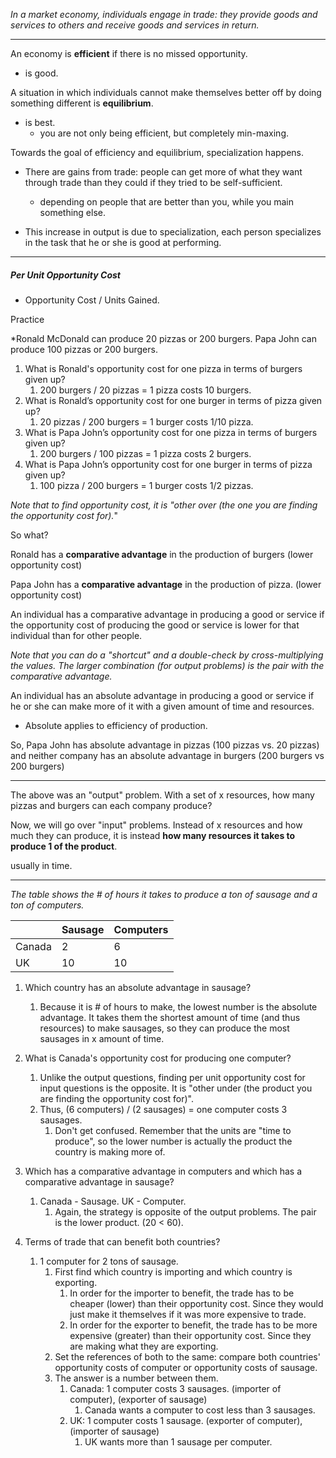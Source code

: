 
*In a market economy, individuals engage in trade: they provide goods and services to others and receive goods and services in return.*

---
An economy is **efficient** if there is no missed opportunity.
- is good.

A situation in which individuals cannot make themselves better off by doing something different is **equilibrium**.
- is best.
	- you are not only being efficient, but completely min-maxing. 

Towards the goal of efficiency and equilibrium, specialization happens.
- There are gains from trade: people can get more of what they want through trade than they could if they tried to be self-sufficient.
	- depending on people that are better than you, while you main something else.

- This increase in output is due to specialization, each person specializes in the task that he or she is good at performing.

---
##### Per Unit Opportunity Cost

- Opportunity Cost / Units Gained.

Practice

*Ronald McDonald can produce 20 pizzas or 200 burgers. Papa John can produce 100 pizzas or 200 burgers.

1. What is Ronald's opportunity cost for one pizza in terms of burgers given up?
	1. 200 burgers / 20 pizzas = 1 pizza costs 10 burgers.
2. What is Ronald’s opportunity cost for one burger in terms of pizza given up?
	1. 20 pizzas / 200 burgers = 1 burger costs 1/10 pizza.
3. What is Papa John’s opportunity cost for one pizza in terms of burgers given up?
	1. 200 burgers / 100 pizzas = 1 pizza costs 2 burgers.
4. What is Papa John’s opportunity cost for one burger in terms of pizza given up?
	1. 100 pizza / 200 burgers = 1 burger costs 1/2 pizzas.

*Note that to find opportunity cost, it is "other over (the one you are finding the opportunity cost for).*"

So what?

Ronald has a **comparative advantage** in the production of burgers (lower opportunity cost)

Papa John has a **comparative advantage** in the production of pizza. (lower opportunity cost)

An individual has a comparative advantage in producing a good or service if the opportunity cost of producing the good or service is lower for that individual than for other people.

*Note that you can do a "shortcut" and a double-check by cross-multiplying the values. The larger combination (for output problems) is the pair with the comparative advantage.*


An individual has an absolute advantage in producing a good or service if he or she can make more of it with a given amount of time and resources.
- Absolute applies to efficiency of production.

So, Papa John has absolute advantage in pizzas (100 pizzas vs. 20 pizzas) and neither company has an absolute advantage in burgers (200 burgers vs 200 burgers)

---

The above was an "output" problem. With a set of x resources, how many pizzas and burgers can each company produce?


Now, we will go over "input" problems. Instead of x resources and how much they can produce, it is instead **how many resources it takes to produce 1 of the product**.

usually in time.

---
*The table shows the # of hours it takes to produce a ton of sausage and a ton of computers.*

|        | Sausage | Computers |
| ------ | ------- | --------- |
| Canada | 2       | 6         |
| UK     | 10      | 10        |


1. Which country has an absolute advantage in sausage?
	1. Because it is # of hours to make, the lowest number is the absolute advantage. It takes them the shortest amount of time (and thus resources) to make sausages, so they can produce the most sausages in x amount of time. 

2. What is Canada's opportunity cost for producing one computer?
	1. Unlike the output questions, finding per unit opportunity cost for input questions is the opposite. It is "other under (the product you are finding the opportunity cost for)".
	2. Thus, (6 computers) / (2 sausages) = one computer costs 3 sausages.
		1. Don't get confused. Remember that the units are "time to produce", so the lower number is actually the product the country is making more of.

3. Which has a comparative advantage in computers and which has a comparative advantage in sausage?
	1. Canada - Sausage. UK - Computer. 
		1. Again, the strategy is opposite of the output problems. The pair is the lower product. (20 < 60).

4. Terms of trade that can benefit both countries?
	1. 1 computer for 2 tons of sausage.
		1. First find which country is importing and which country is exporting. 
			1. In order for the importer to benefit, the trade has to be cheaper (lower) than their opportunity cost. Since they would just make it themselves if it was more expensive to trade.
			2. In order for the exporter to benefit, the trade has to be more expensive (greater) than their opportunity cost. Since they are making what they are exporting.
		2. Set the references of both to the same:  compare both countries' opportunity costs of computer or opportunity costs of sausage. 
		3. The answer is a number between them. 
			1. Canada: 1 computer costs 3 sausages. (importer of computer), (exporter of sausage)
				1. Canada wants a computer to cost less than 3 sausages.
			2. UK: 1 computer costs 1 sausage. (exporter of computer), (importer of sausage)
				1. UK wants more than 1 sausage per computer. 







